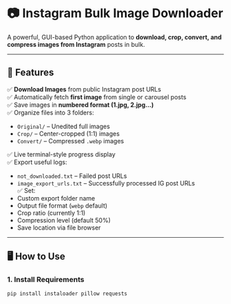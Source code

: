 # 📷 Instagram Bulk Image Downloader

A powerful, GUI-based Python application to **download, crop, convert, and compress images from Instagram** posts in bulk.

---

## 🔧 Features

✅ **Download Images** from public Instagram post URLs  
✅ Automatically fetch **first image** from single or carousel posts  
✅ Save images in **numbered format (1.jpg, 2.jpg...)**  
✅ Organize files into 3 folders:
- `Original/` – Unedited full images
- `Crop/` – Center-cropped (1:1) images
- `Convert/` – Compressed `.webp` images  

✅ Live terminal-style progress display  
✅ Export useful logs:
- `not_downloaded.txt` – Failed post URLs
- `image_export_urls.txt` – Successfully processed IG post URLs  
✅ Set:
- Custom export folder name
- Output file format (`webp` default)
- Crop ratio (currently 1:1)
- Compression level (default 50%)
- Save location via file browser  

---

## 🖥️ How to Use

### 1. Install Requirements

```bash
pip install instaloader pillow requests
